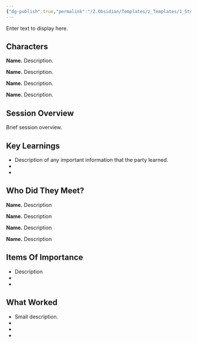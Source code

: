 ```yaml
---
{"dg-publish":true,"permalink":"/Z.Obsidian/Templates/z_Templates/1_Story World Templates/Other/Template - Session Journal/","tags":["timeline","SessionJournals"]}
---
```


<div
  class='ob-timelines'
  data-date='144-43-49-00'
  data-title='dd-mm-yyy desc'
  data-class='orange'
  data-img = '\z_Assets\ImagePlaceholder.png'
  data-type='range'
  data-end="2000-10-20-00">
  Enter text to display here.
</div>

## Characters 
 
**Name.** Description. 
 
**Name.** Description. 
 
**Name.** Description. 
 
**Name.** Description. 
 
## Session Overview 
 
Brief session overview.

## Key Learnings

- Description of any important information that the party learned.
- 
- 
 
## Who Did They Meet?
 
**Name.** Description 
 
**Name.** Description 
 
**Name.** Description 
 
**Name.** Description 
 
## Items Of Importance
 
- Description
- 
- 

## What Worked 
 
- Small description.
- 
- 
- 

